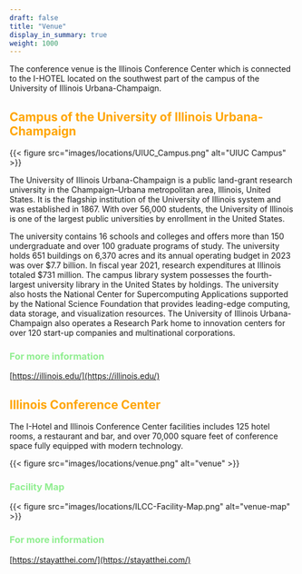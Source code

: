 ```yaml
---
draft: false
title: "Venue"
display_in_summary: true
weight: 1000
---
```


The conference venue is the Illinois Conference Center which is connected to the I-HOTEL located on the southwest part of the campus of the University of Illinois Urbana-Champaign.

## <span style="color:Orange">Campus of the University of Illinois Urbana-Champaign</span>

{{< figure src="images/locations/UIUC_Campus.png" alt="UIUC Campus" >}}

The University of Illinois Urbana-Champaign is a public land-grant research university in the Champaign–Urbana metropolitan area, Illinois, United States. It is the flagship institution of the University of Illinois system and was established in 1867. With over 56,000 students, the University of Illinois is one of the largest public universities by enrollment in the United States.

The university contains 16 schools and colleges and offers more than 150 undergraduate and over 100 graduate programs of study. The university holds 651 buildings on 6,370 acres and its annual operating budget in 2023 was over $7.7 billion. In fiscal year 2021, research expenditures at Illinois totaled $731 million. The campus library system possesses the fourth-largest university library in the United States by holdings. The university also hosts the National Center for Supercomputing Applications supported by the National Science Foundation that provides leading-edge computing, data storage, and visualization resources. The University of Illinois Urbana-Champaign also operates a Research Park home to innovation centers for over 120 start-up companies and multinational corporations.

### <span style="color:LightGreen">For more information</span>

[https://illinois.edu/](https://illinois.edu/)

## <span style="color:orange">Illinois Conference Center</span>

The I-Hotel and Illinois Conference Center facilities includes 125 hotel rooms, a restaurant and bar, and over 70,000 square feet of conference space fully equipped with modern technology.

{{< figure src="images/locations/venue.png" alt="venue" >}}

### <span style="color:LightGreen">Facility Map</span>

{{< figure src="images/locations/ILCC-Facility-Map.png" alt="venue-map" >}}

### <span style="color:LightGreen">For more information</span>

[https://stayatthei.com/](https://stayatthei.com/)
